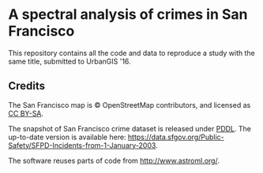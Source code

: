 A spectral analysis of crimes in San Francisco
==============================================

This repository contains all the code and data to reproduce a study with the same title, submitted to UrbanGIS '16.

## Credits

The San Francisco map is © OpenStreetMap contributors, and licensed as [CC BY-SA](http://www.openstreetmap.org/copyright).

The snapshot of San Francisco crime dataset is released under [PDDL](http://opendatacommons.org/licenses/pddl/).
The up-to-date version is available here: https://data.sfgov.org/Public-Safety/SFPD-Incidents-from-1-January-2003.

The software reuses parts of code from http://www.astroml.org/.
